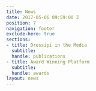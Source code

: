 ```yaml
---
title: News
date: 2017-05-06 09:59:00 Z
position: 7
navigation: footer
exclude-hero: true
sections:
- title: Dressipi in the Media
  subtitle: 
  handle: publications
- title: Award Winning Platform
  subtitle: 
  handle: awards
layout: news
---
```


